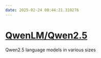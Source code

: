 ```yaml
---
date: 2025-02-24 00:44:21.310276
---
```


# [QwenLM/Qwen2.5](https://github.com/QwenLM/Qwen2.5)

Qwen2.5 language models in various sizes